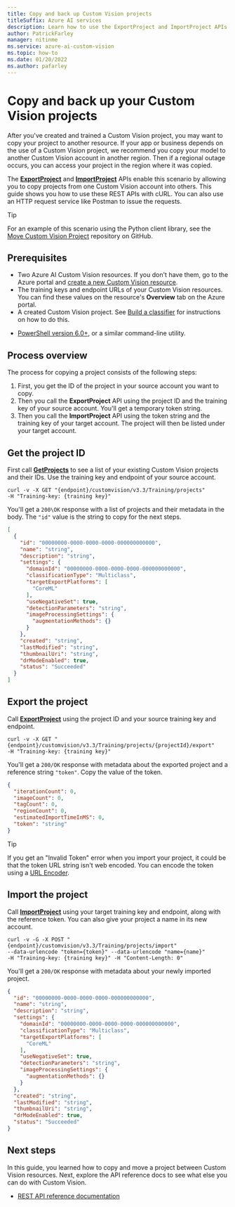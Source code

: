 ```yaml
---
title: Copy and back up Custom Vision projects
titleSuffix: Azure AI services
description: Learn how to use the ExportProject and ImportProject APIs to copy and back up your Custom Vision projects.
author: PatrickFarley
manager: nitinme
ms.service: azure-ai-custom-vision
ms.topic: how-to
ms.date: 01/20/2022
ms.author: pafarley
---
```


# Copy and back up your Custom Vision projects

After you've created and trained a Custom Vision project, you may want to copy your project to another resource. If your app or business depends on the use of a Custom Vision project, we recommend you copy your model to another Custom Vision account in another region. Then if a regional outage occurs, you can access your project in the region where it was copied.

The **[ExportProject](https://westus2.dev.cognitive.microsoft.com/docs/services/Custom_Vision_Training_3.3/operations/5eb0bcc6548b571998fddeb3)** and **[ImportProject](https://westus2.dev.cognitive.microsoft.com/docs/services/Custom_Vision_Training_3.3/operations/5eb0bcc7548b571998fddee3)** APIs enable this scenario by allowing you to copy projects from one Custom Vision account into others. This guide shows you how to use these REST APIs with cURL. You can also use an HTTP request service like Postman to issue the requests.

> [!TIP]
> For an example of this scenario using the Python client library, see the [Move Custom Vision Project](https://github.com/Azure-Samples/custom-vision-move-project/tree/master/) repository on GitHub.


##  Prerequisites

- Two Azure AI Custom Vision resources. If you don't have them, go to the Azure portal and [create a new Custom Vision resource](https://portal.azure.com/?microsoft_azure_marketplace_ItemHideKey=microsoft_azure_cognitiveservices_customvision#create/Microsoft.CognitiveServicesCustomVision?azure-portal=true).
- The training keys and endpoint URLs of your Custom Vision resources. You can find these values on the resource's **Overview** tab on the Azure portal.
- A created Custom Vision project. See [Build a classifier](./getting-started-build-a-classifier.md) for instructions on how to do this.
* [PowerShell version 6.0+](/powershell/scripting/install/installing-powershell-core-on-windows), or a similar command-line utility.

## Process overview

The process for copying a project consists of the following steps:

1. First, you get the ID of the project in your source account you want to copy.
1. Then you call the **ExportProject** API using the project ID and the training key of your source account. You'll get a temporary token string.
1. Then you call the **ImportProject** API using the token string and the training key of your target account. The project will then be listed under your target account.

## Get the project ID

First call **[GetProjects](https://westus2.dev.cognitive.microsoft.com/docs/services/Custom_Vision_Training_3.3/operations/5eb0bcc6548b571998fddead)** to see a list of your existing Custom Vision projects and their IDs. Use the training key and endpoint of your source account.

```curl
curl -v -X GET "{endpoint}/customvision/v3.3/Training/projects"
-H "Training-key: {training key}"
```

You'll get a `200\OK` response with a list of projects and their metadata in the body. The `"id"` value is the string to copy for the next steps.

```json
[
  {
    "id": "00000000-0000-0000-0000-000000000000",
    "name": "string",
    "description": "string",
    "settings": {
      "domainId": "00000000-0000-0000-0000-000000000000",
      "classificationType": "Multiclass",
      "targetExportPlatforms": [
        "CoreML"
      ],
      "useNegativeSet": true,
      "detectionParameters": "string",
      "imageProcessingSettings": {
        "augmentationMethods": {}
      }
    },
    "created": "string",
    "lastModified": "string",
    "thumbnailUri": "string",
    "drModeEnabled": true,
    "status": "Succeeded"
  }
]
```

## Export the project

Call **[ExportProject](https://westus2.dev.cognitive.microsoft.com/docs/services/Custom_Vision_Training_3.3/operations/5eb0bcc6548b571998fddeb3)** using the project ID and your source training key and endpoint.

```curl
curl -v -X GET "{endpoint}/customvision/v3.3/Training/projects/{projectId}/export"
-H "Training-key: {training key}"
```

You'll get a `200/OK` response with metadata about the exported project and a reference string `"token"`. Copy the value of the token.

```json
{
  "iterationCount": 0,
  "imageCount": 0,
  "tagCount": 0,
  "regionCount": 0,
  "estimatedImportTimeInMS": 0,
  "token": "string"
}
```

> [!TIP]
> If you get an "Invalid Token" error when you import your project, it could be that the token URL string isn't web encoded. You can encode the token using a [URL Encoder](https://meyerweb.com/eric/tools/dencoder/).

## Import the project

Call **[ImportProject](https://westus2.dev.cognitive.microsoft.com/docs/services/Custom_Vision_Training_3.3/operations/5eb0bcc7548b571998fddee3)** using your target training key and endpoint, along with the reference token. You can also give your project a name in its new account.

```curl
curl -v -G -X POST "{endpoint}/customvision/v3.3/Training/projects/import"
--data-urlencode "token={token}" --data-urlencode "name={name}"
-H "Training-key: {training key}" -H "Content-Length: 0"
```

You'll get a `200/OK` response with metadata about your newly imported project.

```json
{
  "id": "00000000-0000-0000-0000-000000000000",
  "name": "string",
  "description": "string",
  "settings": {
    "domainId": "00000000-0000-0000-0000-000000000000",
    "classificationType": "Multiclass",
    "targetExportPlatforms": [
      "CoreML"
    ],
    "useNegativeSet": true,
    "detectionParameters": "string",
    "imageProcessingSettings": {
      "augmentationMethods": {}
    }
  },
  "created": "string",
  "lastModified": "string",
  "thumbnailUri": "string",
  "drModeEnabled": true,
  "status": "Succeeded"
}
```

## Next steps

In this guide, you learned how to copy and move a project between Custom Vision resources. Next, explore the API reference docs to see what else you can do with Custom Vision.
* [REST API reference documentation](/rest/api/custom-vision/)
